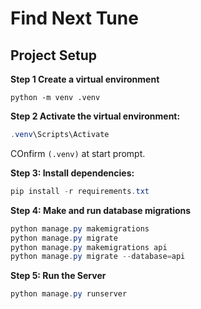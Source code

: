 # Find Next Tune

## Project Setup

**Step 1 Create a virtual environment**

```
python -m venv .venv
```

**Step 2 Activate the virtual environment:**

```powershell
.venv\Scripts\Activate
```

COnfirm `(.venv)` at start prompt.

**Step 3: Install dependencies:**

```powershell
pip install -r requirements.txt
```

**Step 4: Make and run database migrations**

```powershell
python manage.py makemigrations
python manage.py migrate
python manage.py makemigrations api
python manage.py migrate --database=api
```

**Step 5: Run the Server**

```powershell
python manage.py runserver
```
